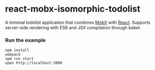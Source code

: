 
react-mobx-isomorphic-todolist
=====================

A minimal todolist application that combines [MobX](https://mobxjs.github.io/mobx) with [React](https://facebook.github.io/react).
Supports server-side rendering with ES6 and JSX compilation through babel.


### Run the example

```
npm install
webpack
npm run start
open http://localhost:3000
```
